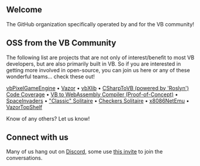 ## Welcome
The GitHub organization specifically operated by and for the VB community!

## OSS from the VB Community
The following list are projects that are not only of interest/benefit to most VB developers, but are also primarily built in VB. So if you are interested in getting more involved in open-source, you can join us here or any of these wonderful teams... check these out!

[vbPixelGameEngine](https://github.com/DualBrain/vbPixelGameEngine) • [Vazor](https://github.com/VBAndCs/Vazor) • [vbXlib](https://github.com/Dualbrain/vbXlib) • [CSharpToVB (powered by 'Roslyn')](https://github.com/paul1956/CSharpToVB) [Code Coverage](https://github.com/paul1956/Code-Coverage) • [VB to WebAssembly Compiler (Proof-of-Concept)](https://github.com/biocad-cloud/data.ts/releases/tag/v0.5.136-alpha) • [SpaceInvaders](https://github.com/CoolCoderSuper/SpaceInvaders) • ["Classic" Solitaire](https://github.com/DualBrain/Solitaire) • [Checkers Solitaire](https://github.com/DualBrain/CheckersSolitaire) • [x8086NetEmu](https://github.com/morphx666/x8086NetEmu) • [VazorTopShelf](https://github.com/InteXX/VazorTopShelf)

Know of any others? Let us know!

## Connect with us
Many of us hang out on [Discord](https://discord.gg/Y8EH5fF6WG), some use [this invite](https://discord.gg/Y8EH5fF6WG) to join the conversations.

<!--

**Here are some ideas to get you started:**

🙋‍♀️ A short introduction - what is your organization all about?
🌈 Contribution guidelines - how can the community get involved?
👩‍💻 Useful resources - where can the community find your docs? Is there anything else the community should know?
🍿 Fun facts - what does your team eat for breakfast?
🧙 Remember, you can do mighty things with the power of [Markdown](https://docs.github.com/github/writing-on-github/getting-started-with-writing-and-formatting-on-github/basic-writing-and-formatting-syntax)
-->
